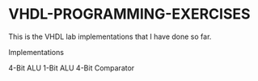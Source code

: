 # VHDL-PROGRAMMING-EXERCISES
This is the VHDL lab implementations that I have done so far.

Implementations

4-Bit ALU
1-Bit ALU
4-Bit Comparator
